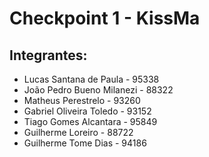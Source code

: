 # Checkpoint 1 - KissMa

## Integrantes:

- Lucas Santana de Paula - 95338
- João Pedro Bueno Milanezi - 88322
- Matheus Perestrelo - 93260
- Gabriel Oliveira Toledo - 93152
- Tiago Gomes Alcantara - 95849
- Guilherme Loreiro - 88722
- Guilherme Tome Dias - 94186

